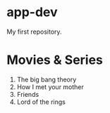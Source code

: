 # app-dev
My first repository.
# Movies & Series
1. The big bang theory
2. How I met your mother  
3. Friends
4. Lord of the rings
